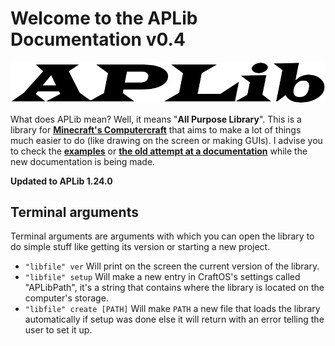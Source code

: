 # Welcome to the APLib Documentation v0.4

![](./images/logo.png)

What does APLib mean? Well, it means "**All Purpose Library**". This is a library for [**Minecraft's Computercraft**](https://computercraft.cc) that aims to make a lot of things much easier to do (like drawing on the screen or making GUIs).
I advise you to check the [**examples**](https://github.com/hds536jhmk/APLib/tree/master/examples) or [**the old attempt at a documentation**](https://github.com/hds536jhmk/APLib/tree/master/old_docs) while the new documentation is being made.

**Updated to APLib 1.24.0**

## Terminal arguments

Terminal arguments are arguments with which you can open the library to do simple stuff like getting its version or starting a new project.

* `"libfile" ver` Will print on the screen the current version of the library.
* `"libfile" setup` Will make a new entry in CraftOS's settings called "APLibPath", it's a string that contains where the library is located on the computer's storage.
* `"libfile" create [PATH]` Will make `PATH` a new file that loads the library automatically if setup was done else it will return with an error telling the user to set it up.
